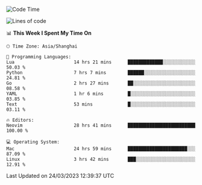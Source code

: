 <!--START_SECTION:waka-->
![Code Time](http://img.shields.io/badge/Code%20Time-1%2C248%20hrs%208%20mins-blue)

![Lines of code](https://img.shields.io/badge/From%20Hello%20World%20I%27ve%20Written-107.0%20thousand%20lines%20of%20code-blue)

📊 **This Week I Spent My Time On** 

```text
🕑︎ Time Zone: Asia/Shanghai

💬 Programming Languages: 
Lua                      14 hrs 21 mins      █████████████░░░░░░░░░░░░   50.03 % 
Python                   7 hrs 7 mins        ██████░░░░░░░░░░░░░░░░░░░   24.81 % 
Go                       2 hrs 27 mins       ██░░░░░░░░░░░░░░░░░░░░░░░   08.58 % 
YAML                     1 hr 6 mins         █░░░░░░░░░░░░░░░░░░░░░░░░   03.85 % 
Text                     53 mins             █░░░░░░░░░░░░░░░░░░░░░░░░   03.11 % 

🔥 Editors: 
Neovim                   28 hrs 41 mins      █████████████████████████   100.00 % 

💻 Operating System: 
Mac                      24 hrs 59 mins      ██████████████████████░░░   87.09 % 
Linux                    3 hrs 42 mins       ███░░░░░░░░░░░░░░░░░░░░░░   12.91 % 
```


 Last Updated on 24/03/2023 12:39:37 UTC
<!--END_SECTION:waka-->
